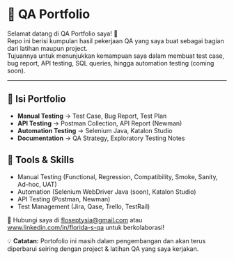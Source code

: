 # 🧪 QA Portfolio

Selamat datang di QA Portfolio saya! 🎯  
Repo ini berisi kumpulan hasil pekerjaan QA yang saya buat sebagai bagian dari latihan maupun project.  
Tujuannya untuk menunjukkan kemampuan saya dalam membuat test case, bug report, API testing, SQL queries, hingga automation testing (coming soon).

--- 

## 🔹 Isi Portfolio
- **Manual Testing** → Test Case, Bug Report, Test Plan  
- **API Testing** → Postman Collection, API Report (Newman)  
- **Automation Testing** → Selenium Java, Katalon Studio  
- **Documentation** → QA Strategy, Exploratory Testing Notes  

## 🔹 Tools & Skills
- Manual Testing (Functional, Regression, Compatibility, Smoke, Sanity, Ad-hoc, UAT)  
- Automation (Selenium WebDriver Java (soon), Katalon Studio)  
- API Testing (Postman, Newman)  
- Test Management (Jira, Qase, Trello, TestRail)  

📩 Hubungi saya di floseptysia@gmail.com atau www.linkedin.com/in/florida-s-qa untuk berkolaborasi!


💡 **Catatan:** Portofolio ini masih dalam pengembangan dan akan terus diperbarui seiring dengan project & latihan QA yang saya kerjakan.
